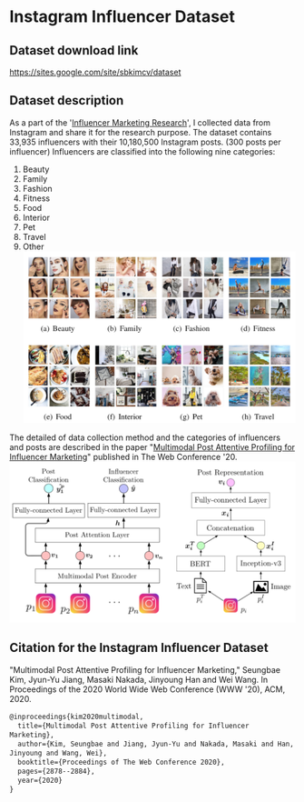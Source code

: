 # Instagram Influencer Dataset


## Dataset download link
https://sites.google.com/site/sbkimcv/dataset


## Dataset description
As a part of the '[Influencer Marketing Research](https://sites.google.com/site/sbkimcv/research?authuser=0#h.p_ID_38)', I collected data from Instagram and share it for the research purpose. 
The dataset contains 33,935 influencers with their 10,180,500 Instagram posts. (300 posts per influencer)
Influencers are classified into the following nine categories:
1. Beauty
2. Family
3. Fashion
4. Fitness
5. Food
6. Interior
7. Pet
8. Travel
9. Other
![DatasetImage](https://github.com/ksb2043/instagram_influencer_dataset/blob/master/image2.png)

The detailed of data collection method and the categories of influencers and posts are described in the paper "[Multimodal Post Attentive Profiling for Influencer Marketing](https://dl.acm.org/doi/abs/10.1145/3366423.3380052)" published in The Web Conference '20.
![Framework](https://github.com/ksb2043/instagram_influencer_dataset/blob/master/image1.png)

## Citation for the Instagram Influencer Dataset

"Multimodal Post Attentive Profiling for Influencer Marketing," Seungbae Kim, Jyun-Yu Jiang, Masaki Nakada, Jinyoung Han and Wei Wang.  In Proceedings of the 2020 World Wide Web Conference (WWW '20), ACM, 2020.

```
@inproceedings{kim2020multimodal,
  title={Multimodal Post Attentive Profiling for Influencer Marketing},
  author={Kim, Seungbae and Jiang, Jyun-Yu and Nakada, Masaki and Han, Jinyoung and Wang, Wei},
  booktitle={Proceedings of The Web Conference 2020},
  pages={2878--2884},
  year={2020}
}
```
